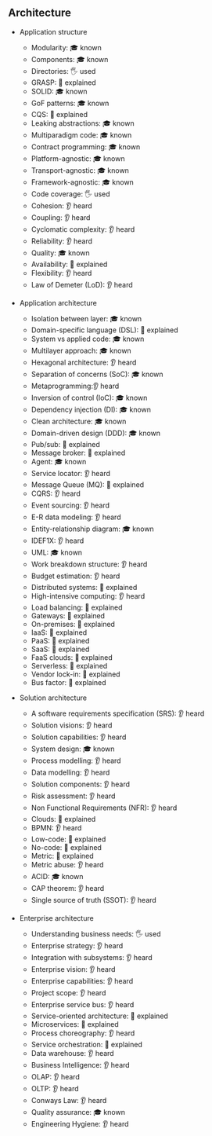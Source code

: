 ## Architecture

- Application structure
  - Modularity: 🎓 known
  - Components: 🎓 known
  - Directories: 🖐️ used
  - GRASP: 🙋 explained
  - SOLID: 🎓 known
  - GoF patterns: 🎓 known
  - CQS: 🙋 explained
  - Leaking abstractions: 🎓 known
  - Multiparadigm code: 🎓 known
  - Contract programming: 🎓 known
  - Platform-agnostic: 🎓 known
  - Transport-agnostic: 🎓 known
  - Framework-agnostic: 🎓 known
  - Code coverage: 🖐️ used
  - Cohesion: 👂 heard
  - Coupling: 👂 heard
  - Cyclomatic complexity: 👂 heard
  - Reliability: 👂 heard
  - Quality: 🎓 known
  - Availability: 🙋 explained
  - Flexibility: 👂 heard
  - Law of Demeter (LoD): 👂 heard

- Application architecture
  - Isolation between layer: 🎓 known
  - Domain-specific language (DSL): 🙋 explained
  - System vs applied code: 🎓 known
  - Multilayer approach: 🎓 known
  - Hexagonal architecture: 👂 heard
  - Separation of concerns (SoC): 🎓 known
  - Metaprogramming:👂 heard
  - Inversion of control (IoC): 🎓 known
  - Dependency injection (DI): 🎓 known
  - Clean architecture: 🎓 known
  - Domain-driven design (DDD): 🎓 known
  - Pub/sub: 🙋 explained
  - Message broker: 🙋 explained
  - Agent: 🎓 known
  - Service locator: 👂 heard
  - Message Queue (MQ): 🙋 explained
  - CQRS: 👂 heard
  - Event sourcing: 👂 heard
  - E-R data modeling: 👂 heard
  - Entity-relationship diagram: 🎓 known
  - IDEF1X: 👂 heard
  - UML: 🎓 known
  - Work breakdown structure: 👂 heard
  - Budget estimation: 👂 heard
  - Distributed systems: 🙋 explained
  - High-intensive computing: 👂 heard
  - Load balancing: 🙋 explained
  - Gateways: 🙋 explained
  - On-premises: 🙋 explained
  - IaaS: 🙋 explained
  - PaaS: 🙋 explained
  - SaaS: 🙋 explained
  - FaaS clouds: 🙋 explained
  - Serverless: 🙋 explained
  - Vendor lock-in: 🙋 explained
  - Bus factor: 🙋 explained

- Solution architecture
  - A software requirements specification (SRS): 👂 heard
  - Solution visions: 👂 heard
  - Solution capabilities: 👂 heard
  - System design: 🎓 known
  - Process modelling: 👂 heard
  - Data modelling: 👂 heard
  - Solution components: 👂 heard
  - Risk assessment: 👂 heard
  - Non Functional Requirements (NFR): 👂 heard
  - Clouds: 🙋 explained
  - BPMN: 👂 heard
  - Low-code: 🙋 explained
  - No-code: 🙋 explained
  - Metric: 🙋 explained
  - Metric abuse: 👂 heard
  - ACID: 🎓 known
  - CAP theorem: 👂 heard
  - Single source of truth (SSOT): 👂 heard

- Enterprise architecture
  - Understanding business needs: 🖐️ used
  - Enterprise strategy: 👂 heard
  - Integration with subsystems: 👂 heard
  - Enterprise vision: 👂 heard
  - Enterprise capabilities: 👂 heard
  - Project scope: 👂 heard
  - Enterprise service bus: 👂 heard
  - Service-oriented architecture: 🙋 explained
  - Microservices: 🙋 explained
  - Process choreography: 👂 heard
  - Service orchestration: 🙋 explained
  - Data warehouse: 👂 heard
  - Business Intelligence: 👂 heard
  - OLAP: 👂 heard
  - OLTP: 👂 heard
  - Conways Law: 👂 heard
  - Quality assurance: 🎓 known
  - Engineering Hygiene: 👂 heard